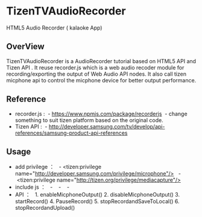 # TizenTVAudioRecorder

HTML5 Audio Recorder ( kalaoke App)

## OverView

TizenTVAudioRecorder is a AudioRecorder tutorial based on HTML5 API and Tizen API .
It reuse recorder.js which is a web audio recoder module for recording/exporting the output of Web Audio API nodes.
It also call tizen micphone api to control the micphone device for better output performance.

## Reference

- recorder.js : 
  - https://www.npmjs.com/package/recorderjs
  - change something to suit tizen platform based on the original code.
- Tizen API : 
  - http://developer.samsung.com/tv/develop/api-references/samsung-product-api-references
  
## Usage

- add privilege ：
   - <tizen:privilege name="http://developer.samsung.com/privilege/microphone"/> 
   - <tizen:privilege name="http://tizen.org/privilege/mediacapture"/> 
- include js ：
   - <script src="micphone/getMicrophones.js"></script> 
   - <script src="micphone/recorderjs/recorder.js"></script> 
   - <script src="micphone/recorderjs/recorderWorker.js"></script> 
- API ：
   1. enableMicphoneOutput()
   2. disableMicphoneOutput()
   3. startRecord()
   4. PauseRecord()
   5. stopRecordandSaveToLocal()
   6. stopRecordandUpload()
 
   
